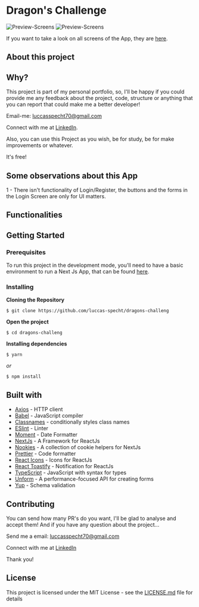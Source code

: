 
# Dragon's Challenge

![Preview-Screens](https://github.com/luccas-specht/dragons-challenge/blob/main/images/frame-page-one.png)
![Preview-Screens](https://github.com/luccas-specht/dragons-challenge/blob/main/images/frame-page-second.png)

If you want to take a look on all screens of the App, they are [here](https://drive.google.com/drive/folders/1S8fNuvo6WKrvTXs2iCd9y0lFNx3ngDKo?usp=sharing).

## About this project

## Why?

This project is part of my personal portfolio, so, I'll be happy if you could provide me any feedback about the project, code, structure or anything that you can report that could make me a better developer!

Email-me: luccasspecht70@gmail.com

Connect with me at [LinkedIn](https://www.linkedin.com/in/luccas-specht/).

Also, you can use this Project as you wish, be for study, be for make improvements or whatever.

It's free!

## Some observations about this App

1 - There isn't functionality of Login/Register, the buttons and the forms in the Login Screen are only for UI matters.

## Functionalities

## Getting Started

### Prerequisites

To run this project in the development mode, you'll need to have a basic environment to run a Next Js App, that can be found [here](https://nextjs.org/docs/getting-started).


### Installing

**Cloning the Repository**

```
$ git clone https://github.com/luccas-specht/dragons-challeng
```

**Open the project**

```
$ cd dragons-challeng
```

**Installing dependencies**

```
$ yarn
```

_or_

```
$ npm install
```


## Built with
- [Axios](https://github.com/axios/axios) - HTTP client
- [Babel](https://babeljs.io/) - JavaScript compiler
- [Classnames](https://github.com/JedWatson/classnames) - conditionally styles class names
- [ESlint](https://eslint.org/) - Linter
- [Moment](https://momentjs.com) - Date Formatter
- [NextJs](https://nextjs.org) - A Framework for ReactJs 
- [Nookies](https://prettier.io/) - A collection of cookie helpers for NextJs
- [Prettier](https://prettier.io/) - Code formatter
- [React Icons](https://react-icons.github.io/react-icons/) - Icons for ReactJs
- [React Toastify](https://fkhadra.github.io/react-toastify/introduction) - Notification for ReactJs
- [TypeScript](https://www.typescriptlang.org) - JavaScript with syntax for types
- [Unform](https://unform.dev) - A performance-focused API for creating forms
- [Yup](https://docs.yup.io) - Schema validation


## Contributing

You can send how many PR's do you want, I'll be glad to analyse and accept them! And if you have any question about the project...

Send me a email: luccasspecht70@gmail.com

Connect with me at [LinkedIn](https://www.linkedin.com/in/luccas-specht/)

Thank you!

## License

This project is licensed under the MIT License - see the [LICENSE.md](https://github.com/luccas-specht/dragons-challenge/blob/develop/LICENSE) file for details
